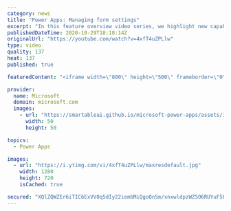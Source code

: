 ```yaml
---
category: news
title: "Power Apps: Managing form settings"
excerpt: "In this feature overview video series, we highlight new capabilities included in the latest update to Microsoft Power Apps.  Improvements to Microsoft Power Apps for managing form settings and events allow users to set various features on a form in the new modern designer.   Get the most out of Power"
publishedDateTime: 2020-10-29T18:18:14Z
originalUrl: "https://youtube.com/watch?v=4xfT4uZPLlw"
type: video
quality: 137
heat: 137
published: true

featuredContent: "<iframe width=\"800\" height=\"500\" frameborder=\"0\" src=\"https://www.youtube.com/embed/4xfT4uZPLlw\" allow=\"accelerometer; autoplay; encrypted-media; gyroscope; picture-in-picture\" allowfullscreen></iframe>"

provider:
  name: Microsoft
  domain: microsoft.com
  images:
    - url: "https://smartableai.github.io/microsoft-power-apps/assets/images/organizations/microsoft.com-50x50.jpg"
      width: 50
      height: 50

topics:
  - Power Apps

images:
  - url: "https://i.ytimg.com/vi/4xfT4uZPLlw/maxresdefault.jpg"
    width: 1280
    height: 720
    isCached: true

secured: "XQlZQWZEr6iTIC6ExVV0q5dIy22iembMiQgoQn5m/xnxwldpzWZSO6RUYuF5BflxwhHu+9hhHr+JcVxdmkJkXlXtJGfWMqEoLJRb9qam4YjnwwYvXf2QML+7ZQ7VGAh5FkDiA+fmikSpKagbMN78jtEEZeyARaBe2EsjmHy75ePNQv9UBZJU7d1VEMwyxVRjzzMq4VudCfMyxzbUE+axZBkuF0SzWfFfJ62JDNIwXy8abNemKrWeWFJwpGvjaYztrwxMIgIDSTghjpMeXYyVggXWIaRIA7WoOEegRIj/NQIp3Bcfrjeppzkn6rahUUb8a9cyiu46EdqKLYWtoXviWoFGMQ7tncJq1CGBeyc0RKMpCbdwgpS9Wazlx4rRQU3SyIyycLvjVjZ7c0y14szeEg+bMZkRPgQ6c5VWaQNTKnTn76QywhM5eX2w4RqKmNWq;dXLWHVG3jcDhs6LBXL7V/Q=="
---
```


